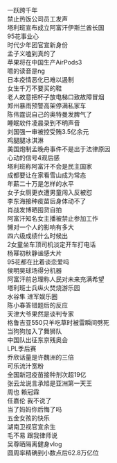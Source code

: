 一跃跨千年  
禁止热饭公司员工发声  
塔利班宣布成立阿富汗伊斯兰酋长国  
95花事业心  
时代少年团官宣新身份  
孟子义嗑到真的了  
苹果将在中国生产AirPods3  
嗯的读音是ng  
日本疫情恶化已难以遏制  
女生千万不要买的鞋  
老人故意把杯子放电梯口致故障冒烟  
郑州暴雨预警高架停满私家车  
陈伟霆说自己的奥特曼发脾气了  
睡眠软件凌晨录到不明声音  
刘国强一审被控受贿3.5亿余元  
鸡腿腿冰淇淋  
美国炮制孟晚舟事件不是出于法律原因  
心动的信号4观后感  
塔利班称阿富汗不会是民主国家  
成都要让在家看雪山成为常态  
年薪二十万是怎样的水平  
女子女厕更衣遭男童闯入反被怼  
李东海接种疫苗后身体动不了  
肖战发博晒囤货自拍  
阿富汗知名女主播被禁止参加工作  
懒对一个人的影响有多大  
四六级成绩什么时候出  
2女童坐车顶司机淡定开车打电话  
杨幂初秋静谧感大片  
95花都在比着谈恋爱吗  
侯明昊球场得分机器  
阿富汗前总理称人民对未来充满希望  
塔利班士兵纵火焚烧游乐园  
水谷隼 进军娱乐圈  
陈小春答错题后的反应  
天津大爷果然是谈判专家  
格鲁吉亚550只羊吃草时被雷瞬间劈死  
当狗狗加入了舞狮队  
中国队出征东京残奥会  
LPL季后赛  
乔欣话量是许魏洲的三倍  
可乐流汁宽粉  
全国新冠疫苗接种剂次超19亿  
张云龙说言承旭是亚洲第一天王  
周也 赖冠霖  
任嘉伦 我不说了  
当了妈妈你后悔了吗  
五金女孩的快乐  
湖南卫视官宣余生  
毛不易 跟我律师说  
吴尊晒隔离健身vlog  
圆周率精确到小数点后62.8万亿位  
